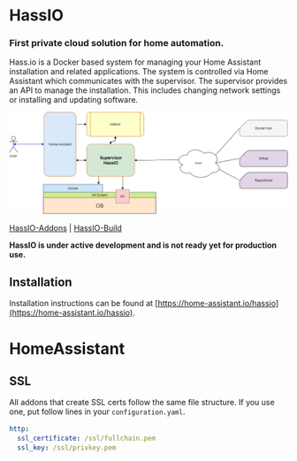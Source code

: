 # HassIO
### First private cloud solution for home automation.

Hass.io is a Docker based system for managing your Home Assistant installation and related applications. The system is controlled via Home Assistant which communicates with the supervisor. The supervisor provides an API to manage the installation. This includes changing network settings or installing and updating software.

![](misc/hassio.png?raw=true)

[HassIO-Addons](https://github.com/home-assistant/hassio-addons) | [HassIO-Build](https://github.com/home-assistant/hassio-build)

**HassIO is under active development and is not ready yet for production use.**

## Installation

Installation instructions can be found at [https://home-assistant.io/hassio](https://home-assistant.io/hassio).

# HomeAssistant

## SSL

All addons that create SSL certs follow the same file structure. If you use one, put follow lines in your `configuration.yaml`.

```yaml
http:
  ssl_certificate: /ssl/fullchain.pem
  ssl_key: /ssl/privkey.pem
```
